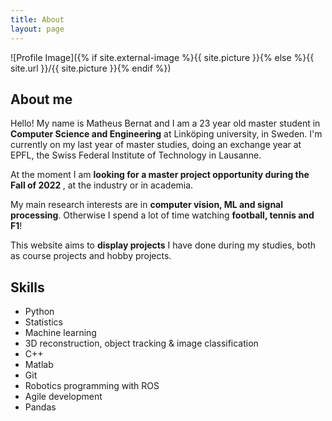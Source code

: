 ```yaml
---
title: About
layout: page
---
```

![Profile Image]({% if site.external-image %}{{ site.picture }}{% else %}{{ site.url }}/{{ site.picture }}{% endif %})

<h2>About me</h2>

<p>
Hello! My name is Matheus Bernat and I am a 23 year old master student in <b>Computer Science and Engineering</b> at Linköping university, in Sweden. I'm currently on my last year of master studies, doing an exchange year at EPFL, the Swiss Federal Institute of Technology in Lausanne.
</p>

<p>
At the moment I am <b> looking for a master project opportunity during the Fall of 2022 </b>, at the industry or in academia. 
</p>

<p>
My main research interests are in <b> computer vision, ML and signal processing</b>. Otherwise I spend a lot of time watching <b>football, tennis and F1</b>!
</p>

<p>
This website aims to <b>display projects</b> I have done during my studies, both as course projects and hobby projects.
</p>


<h2>Skills</h2>

<ul class="skill-list">
	<li>Python</li>
	<li>Statistics</li>
	<li>Machine learning</li>
	<li>3D reconstruction, object tracking & image classification</li>
	<li>C++</li>
	<li>Matlab</li>
	<li>Git</li>
	<li>Robotics programming with ROS</li>
	<li>Agile development</li>
	<li>Pandas</li>
</ul>

<!-- <h2>My resume</h2>

<ul>
	<li><a href="https://github.com/">Lorem Lorem</a></li>
	<li><a href="https://github.com/">Ipsum Dolor</a></li>
	<li><a href="https://github.com/">Dolor Lorem</a></li>
</ul> --> 
